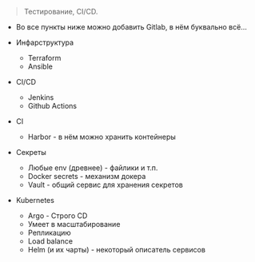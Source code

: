 > Тестирование, CI/CD.

* Во все пункты ниже можно добавить Gitlab, в нём буквально всё...

* Инфарструктура
	* Terraform
	* Ansible
* CI/CD
	* Jenkins
	* Github Actions
* CI
	* Harbor - в нём можно хранить контейнеры
* Секреты
	* Любые env (древнее) - файлики и т.п.
	* Docker secrets - механизм докера
	* Vault - общий сервис для хранения секретов
* Kubernetes
	* Argo - Строго CD
	* Умеет в масштабирование
	* Репликацию
	* Load balance
	* Helm (и их чарты) - некоторый описатель сервисов